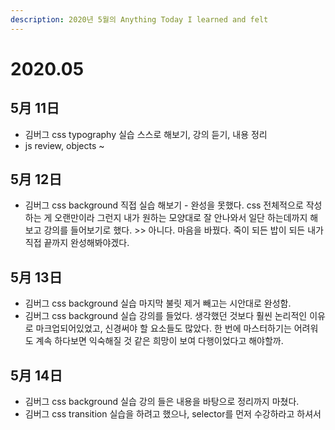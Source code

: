 ```yaml
---
description: 2020년 5월의 Anything Today I learned and felt
---
```


# 2020.05

## 5月 11日

* 김버그 css typography 실습 스스로 해보기, 강의 듣기, 내용 정리
*  js review, objects ~ 

## 5月 12日

* 김버그 css background 직접 실습 해보기 - 완성을 못했다. css 전체적으로 작성하는 게 오랜만이라 그런지 내가 원하는 모양대로 잘 안나와서 일단 하는데까지 해보고 강의를 들어보기로 했다.  &gt;&gt; 아니다. 마음을 바꿨다. 죽이 되든 밥이 되든 내가 직접 끝까지 완성해봐야겠다. 

## 5月 13日

* 김버그 css background 실습 마지막 불릿 제거 빼고는 시안대로 완성함. 
* 김버그 css background 실습 강의를 들었다. 생각했던 것보다 훨씬 논리적인 이유로 마크업되어있었고, 신경써야 할 요소들도 많았다. 한 번에 마스터하기는 어려워도 계속 하다보면 익숙해질 것 같은 희망이 보여 다행이었다고 해야할까. 

## 5月 14日

* 김버그 css background 실습 강의 들은 내용을 바탕으로 정리까지 마쳤다. 
* 김버그 css transition 실습을 하려고 했으나, selector를 먼저 수강하라고 하셔서 



